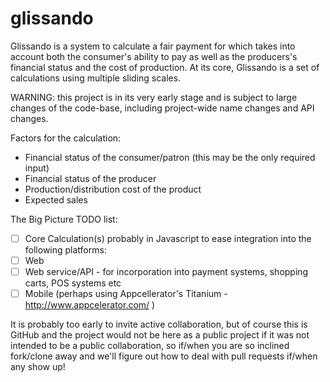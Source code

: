glissando
=========

Glissando is a system to calculate a fair payment for which takes into account both the consumer's ability to pay as well as the producers's financial status and the cost of production. At its core, Glissando is a set of calculations using multiple sliding scales.

WARNING: this project is in its very early stage and is subject to large changes of the code-base, including project-wide name changes and API changes. 

Factors for the calculation:
- Financial status of the consumer/patron (this may be the only required input)
- Financial status of the producer
- Production/distribution cost of the product
- Expected sales 

The Big Picture TODO list:
- [ ] Core Calculation(s) probably in Javascript to ease integration into the following platforms:
- [ ] Web
- [ ] Web service/API - for incorporation into payment systems, shopping carts, POS systems etc
- [ ] Mobile (perhaps using Appcellerator's Titanium - http://www.appcelerator.com/ )

It is probably too early to invite active collaboration, but of course this is GitHub and the project would not be here as a public project if it was not intended to be a public collaboration, so if/when you are so inclined fork/clone away and we'll figure out how to deal with pull requests if/when any show up!

